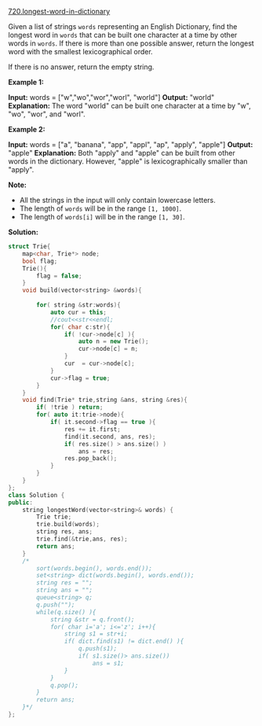 [720.longest-word-in-dictionary](https://leetcode.com/problems/longest-word-in-dictionary/)  

Given a list of strings `words` representing an English Dictionary, find the longest word in `words` that can be built one character at a time by other words in `words`. If there is more than one possible answer, return the longest word with the smallest lexicographical order.

If there is no answer, return the empty string.

**Example 1:**  

**Input:** 
words = \["w","wo","wor","worl", "world"\]
**Output:** "world"
**Explanation:** 
The word "world" can be built one character at a time by "w", "wo", "wor", and "worl".

**Example 2:**  

**Input:** 
words = \["a", "banana", "app", "appl", "ap", "apply", "apple"\]
**Output:** "apple"
**Explanation:** 
Both "apply" and "apple" can be built from other words in the dictionary. However, "apple" is lexicographically smaller than "apply".

**Note:**

*   All the strings in the input will only contain lowercase letters.
*   The length of `words` will be in the range `[1, 1000]`.
*   The length of `words[i]` will be in the range `[1, 30]`.  



**Solution:**  

```cpp
struct Trie{
    map<char, Trie*> node;
    bool flag;
    Trie(){
        flag = false;
    }
    void build(vector<string> &words){
        
        for( string &str:words){
            auto cur = this;
            //cout<<str<<endl;
            for( char c:str){
                if( !cur->node[c] ){
                    auto n = new Trie();
                    cur->node[c] = n;
                }
                cur  = cur->node[c];
            }
            cur->flag = true;
        }
    }
    void find(Trie* trie,string &ans, string &res){
        if( !trie ) return;
        for( auto it:trie->node){
            if( it.second->flag == true ){
                res += it.first;
                find(it.second, ans, res);
                if( res.size() > ans.size() ) 
                    ans = res;
                res.pop_back();
            }
        }
    }
};
class Solution {
public:
    string longestWord(vector<string>& words) {
        Trie trie;
        trie.build(words);
        string res, ans;
        trie.find(&trie,ans, res);
        return ans;
    }
    /*
        sort(words.begin(), words.end());
        set<string> dict(words.begin(), words.end());
        string res = "";
        string ans = "";
        queue<string> q;
        q.push("");
        while(q.size() ){
            string &str = q.front();
            for( char i='a'; i<='z'; i++){
                string s1 = str+i;
                if( dict.find(s1) != dict.end() ){
                    q.push(s1);
                    if( s1.size()> ans.size())
                        ans = s1;
                }
            }
            q.pop();
        }
        return ans;
    }*/
};
```
      